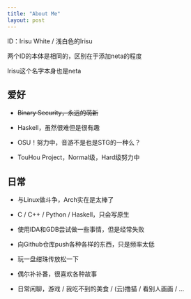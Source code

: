 ```yaml
---
title: "About Me"
layout: post
---
```


ID：Irisu White / 浅白色的Irisu

两个ID的本体是相同的，区别在于添加neta的程度

Irisu这个名字本身也是neta

## 爱好

* <strike>Binary Security，永远的萌新</strike>

* Haskell，虽然很难但是很有趣
* OSU！努力中，音游不是也是STG的一种么？
* TouHou Project，Normal级，Hard级努力中

## 日常

* 与Linux做斗争，Arch实在是太棒了
* C / C++ / Python / Haskell，只会写原生
* 使用IDA和GDB尝试做一些事情，但是经常失败
* 向Github仓库push各种各样的东西，只是频率太低

* 玩一盘绀珠传放松一下
* 偶尔补补番，很喜欢各种故事
* 日常闲聊，游戏 / 我吃不到的美食 / (云)撸猫 / 看别人画画 / ...

